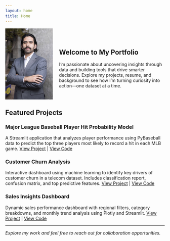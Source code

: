 ```yaml
---
layout: home
title: Home
---
```

<div style="display: flex; align-items: center; gap: 20px;">
  <img src="headshot.jpg" alt="Headshot" width="150">
  <div style="text-align: left;">
    <h2 style="text-align: left;">Welcome to My Portfolio</h2>
    I’m passionate about uncovering insights through data and building tools that drive smarter decisions.  
    Explore my projects, resume, and background to see how I’m turning curiosity into action—one dataset at a time.
  </div>
</div>

## Featured Projects

### Major League Baseball Player Hit Probability Model
A Streamlit application that analyzes player performance using PyBaseball data to predict the top three players most likely to record a hit in each MLB game.
[View Project](your-streamlit-link) | [View Code](https://github.com/RuizOsvaldo/mlb_prop_predictor)

### Customer Churn Analysis
Interactive dashboard using machine learning to identify key drivers of customer churn in a telecom dataset. Includes classification report, confusion matrix, and top predictive features.
[View Project]() | [View Code](https://github.com/RuizOsvaldo/customer_churn_dashboard.py)

### Sales Insights Dashboard
Dynamic sales performance dashboard with regional filters, category breakdowns, and monthly trend analysis using Plotly and Streamlit.
[View Project]() | [View Code](https://github.com/RuizOsvaldo/sales_insights_dashboards)

---

*Explore my work and feel free to reach out for collaboration opportunities.*
